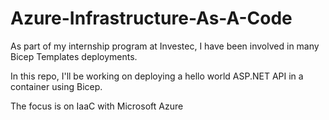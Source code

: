 # Azure-Infrastructure-As-A-Code
As part of my internship program at Investec, I have been involved in many Bicep Templates deployments.

In this repo, I'll be working on deploying a hello world ASP.NET API in a container using Bicep.

The focus is on IaaC with Microsoft Azure
